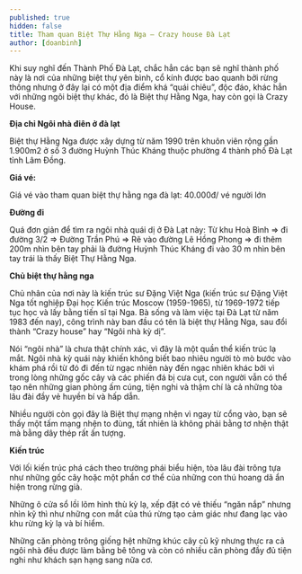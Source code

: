 ```yaml
---
published: true
hidden: false
title: Tham quan Biệt Thự Hằng Nga – Crazy house Đà Lạt
author: [doanbinh] 
---
```


Khi suy nghĩ đến Thành Phố Đà Lạt, chắc hẳn các bạn sẽ nghĩ thành phố này là nơi của những biệt thự yên bình, cổ kính được bao quanh bởi rừng thông nhưng ở đây lại có một địa điểm khá “quái chiêu”, độc đáo, khác hẳn với những ngôi biệt thự khác, đó là Biệt thự Hằng Nga, hay còn gọi là Crazy House.


**Địa chỉ Ngôi nhà điên ở đà lạt**

Biệt thự Hằng Nga được xây dựng từ năm 1990 trên khuôn viên rộng gần 1.900m2 ở số 3 đường Huỳnh Thúc Kháng thuộc phường 4 thành phố Đà Lạt tỉnh Lâm Đồng.

**Giá vé:**

Giá vé vào tham quan biệt thự hằng nga đà lạt: 40.000đ/ vé người lớn

**Đường đi**

Quá đơn giản để tìm ra ngôi nhà quái dị ở Đà Lạt này: Từ khu Hoà Bình => đi đường 3/2 => Đường Trần Phú => Rẽ vào đường Lê Hồng Phong => đi thêm 200m nhìn bên tay phải là đường Huỳnh Thúc Kháng đi vào 30 m nhìn bên tay trái là thấy Biệt Thự Hằng Nga.


**Chủ biệt thự hằng nga**

Chủ nhân của nơi này là kiến trúc sư Đặng Việt Nga (kiến trúc sư Đặng Việt Nga tốt nghiệp Đại học Kiến trúc Moscow (1959-1965), từ 1969-1972 tiếp tục học và lấy bằng tiến sĩ tại Nga. Bà sống và làm việc tại Đà Lạt từ năm 1983 đến nay), công trình này ban đầu có tên là biệt thự Hằng Nga, sau đổi thành “Crazy house” hay “Ngôi nhà kỳ dị”.

Nói “ngôi nhà” là chưa thật chính xác, vì đây là một quần thể kiến trúc lạ mắt. Ngôi nhà kỳ quái này khiến không biết bao nhiêu người tò mò bước vào khám phá rồi từ đó đi đến từ ngạc nhiên này đến ngạc nhiên khác bởi vì trong lòng những gốc cây và các phiến đá bị cưa cụt, con người vẫn có thể tạo nên những gian phòng ấm cúng, tiện nghi và thậm chí là cả những tòa lâu đài đầy vẻ huyền bí và hấp dẫn.

Nhiều người còn gọi đây là Biệt thự mạng nhện vì ngay từ cổng vào, bạn sẽ thấy một tấm mạng nhện to đùng, tất nhiên là không phải bằng tơ nhện thật mà bằng dây thép rất ấn tượng.

**Kiến trúc**

Với lối kiến trúc phá cách theo trường phái biểu hiện, tòa lâu đài trông tựa như những gốc cây hoặc một phần cơ thể của những con thú hoang dã ẩn hiện trong rừng già.

Những ô cửa sổ lồi lõm hình thù kỳ lạ, xếp đặt có vẻ thiếu “ngăn nắp” nhưng nhìn kỹ thì như những con mắt của thú rừng tạo cảm giác như đang lạc vào khu rừng kỳ lạ và bí hiểm.

Những căn phòng trông giống hệt những khúc cây cũ kỹ nhưng thực ra cả ngôi nhà đều được làm bằng bê tông và còn có nhiều căn phòng đầy đủ tiện nghi như khách sạn hạng sang nữa cơ.